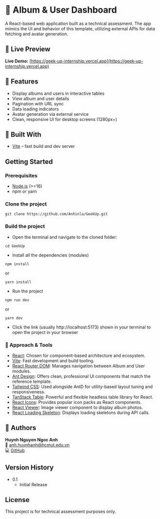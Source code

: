 # 📸 Album & User Dashboard

A React-based web application built as a technical assessment. The app mimics the UI and behavior of this template, utilizing external APIs for data fetching and avatar generation.

## 🔗 Live Preview

**Live Demo:** [https://geek-up-internship.vercel.app](https://geek-up-internship.vercel.app)

## 🚀 Features
* Display albums and users in interactive tables
* View album and user details
* Pagination with URL sync
* Data loading indicators
* Avatar generation via external service
* Clean, responsive UI for desktop screens (1280px+)

## 🧱 Built With
* [Vite](https://vitejs.dev/) – fast build and dev server
## Getting Started

### Prerequisites
* [Node.js](https://nodejs.org/en/download) (>=16)
* npm or yarn

### Clone the project 
```
git clone https://github.com/Anhinla/GeekUp.git
```

### Build the project
* Open the terminal and navigate to the cloned folder:
```
cd GeekUp
```
* Install all the dependencies (modules)
```
npm install 
```
or 
```
yarn install
```
* Run the project 
```
npm run dev
```
or 
```
yarn dev
```
* Click the link (usually http://localhost:5173) shown in your terminal to open the project in your browser

### 🧪 Approach & Tools
- [React](https://reactjs.org/): Chosen for component-based architecture and ecosystem.
- [Vite](https://vitejs.dev/): Fast development and build tooling.
- [React Router DOM](https://reactrouter.com/en/main): Manages navigation between Album and User modules.
- [Ant Design](https://ant.design/): Offers clean, professional UI components that match the reference template.
- [Tailwind CSS](https://tailwindcss.com/): Used alongside AntD for utility-based layout tuning and responsiveness.
- [TanStack Table](https://tanstack.com/table/latest): Powerful and flexible headless table library for React.
- [React Icons](https://react-icons.github.io/react-icons/): Provides popular icon packs as React components.
- [React Viewer](https://github.com/infeng/react-viewer): Image viewer component to display album photos.
- [React Loading Skeleton](https://github.com/dvtng/react-loading-skeleton): Displays loading skeletons during API calls.
##  👤 Authors 
**Huynh Nguyen Ngoc Anh**  
📧 [anh.huynhanh@hcmut.edu.vn](mailto:anh.huynhanh@hcmut.edu.vn)  
💻 [GitHub](https://github.com/Anhinla)
## Version History
* 0.1
    * Initial Release

## License

This project is for technical assessment purposes only.